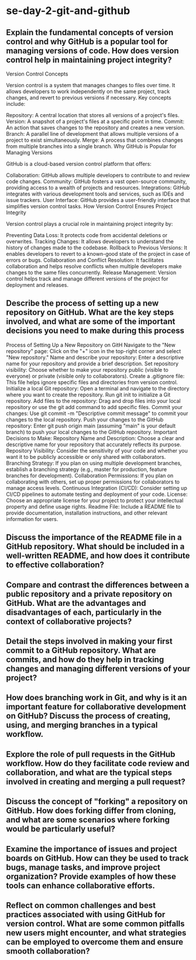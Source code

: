 # se-day-2-git-and-github
## Explain the fundamental concepts of version control and why GitHub is a popular tool for managing versions of code. How does version control help in maintaining project integrity?

Version Control Concepts

Version control is a system that manages changes to files over time. It allows developers to work independently on the same project, track changes, and revert to previous versions if necessary. Key concepts include:

Repository: A central location that stores all versions of a project's files.
Version: A snapshot of a project's files at a specific point in time.
Commit: An action that saves changes to the repository and creates a new version.
Branch: A parallel line of development that allows multiple versions of a project to exist simultaneously.
Merge: A process that combines changes from multiple branches into a single branch.
Why GitHub is Popular for Managing Versions

GitHub is a cloud-based version control platform that offers:

Collaboration: GitHub allows multiple developers to contribute to and review code changes.
Community: GitHub fosters a vast open-source community, providing access to a wealth of projects and resources.
Integrations: GitHub integrates with various development tools and services, such as IDEs and issue trackers.
User Interface: GitHub provides a user-friendly interface that simplifies version control tasks.
How Version Control Ensures Project Integrity

Version control plays a crucial role in maintaining project integrity by:

Preventing Data Loss: It protects code from accidental deletions or overwrites.
Tracking Changes: It allows developers to understand the history of changes made to the codebase.
Rollback to Previous Versions: It enables developers to revert to a known-good state of the project in case of errors or bugs.
Collaboration and Conflict Resolution: It facilitates collaboration and helps resolve conflicts when multiple developers make changes to the same files concurrently.
Release Management: Version control helps track and manage different versions of the project for deployment and releases.

## Describe the process of setting up a new repository on GitHub. What are the key steps involved, and what are some of the important decisions you need to make during this process

Process of Setting Up a New Repository on GitH
Navigate to the "New repository" page: Click on the "+" icon in the top-right corner and select "New repository."
Name and describe your repository: Enter a descriptive name for your repository and provide a brief description.
Set repository visibility: Choose whether to make your repository public (visible to everyone) or private (visible only to collaborators).
Create a
.gitignore
file: This file helps ignore specific files and directories from version control.
Initialize a local Git repository: Open a terminal and navigate to the directory where you want to create the repository. Run
git init
to initialize a Git repository.
Add files to the repository: Drag and drop files into your local repository or use the
git add
command to add specific files.
Commit your changes: Use
git commit -m "Descriptive commit message"
to commit your changes to the local repository.
Push your changes to the GitHub repository: Enter
git push origin main
(assuming "main" is your default branch) to push your local changes to the GitHub repository.
Important Decisions to Make:
Repository Name and Description: Choose a clear and descriptive name for your repository that accurately reflects its purpose.
Repository Visibility: Consider the sensitivity of your code and whether you want it to be publicly accessible or only shared with collaborators.
Branching Strategy: If you plan on using multiple development branches, establish a branching strategy (e.g., master for production, feature branches for development).
Collaboration Permissions: If you plan on collaborating with others, set up proper permissions for collaborators to manage access levels.
Continuous Integration (CI/CD): Consider setting up CI/CD pipelines to automate testing and deployment of your code.
License: Choose an appropriate license for your project to protect your intellectual property and define usage rights.
Readme File: Include a README file to provide documentation, installation instructions, and other relevant information for users.

## Discuss the importance of the README file in a GitHub repository. What should be included in a well-written README, and how does it contribute to effective collaboration?

## Compare and contrast the differences between a public repository and a private repository on GitHub. What are the advantages and disadvantages of each, particularly in the context of collaborative projects?

## Detail the steps involved in making your first commit to a GitHub repository. What are commits, and how do they help in tracking changes and managing different versions of your project?

## How does branching work in Git, and why is it an important feature for collaborative development on GitHub? Discuss the process of creating, using, and merging branches in a typical workflow.

## Explore the role of pull requests in the GitHub workflow. How do they facilitate code review and collaboration, and what are the typical steps involved in creating and merging a pull request?

## Discuss the concept of "forking" a repository on GitHub. How does forking differ from cloning, and what are some scenarios where forking would be particularly useful?

## Examine the importance of issues and project boards on GitHub. How can they be used to track bugs, manage tasks, and improve project organization? Provide examples of how these tools can enhance collaborative efforts.

## Reflect on common challenges and best practices associated with using GitHub for version control. What are some common pitfalls new users might encounter, and what strategies can be employed to overcome them and ensure smooth collaboration?
